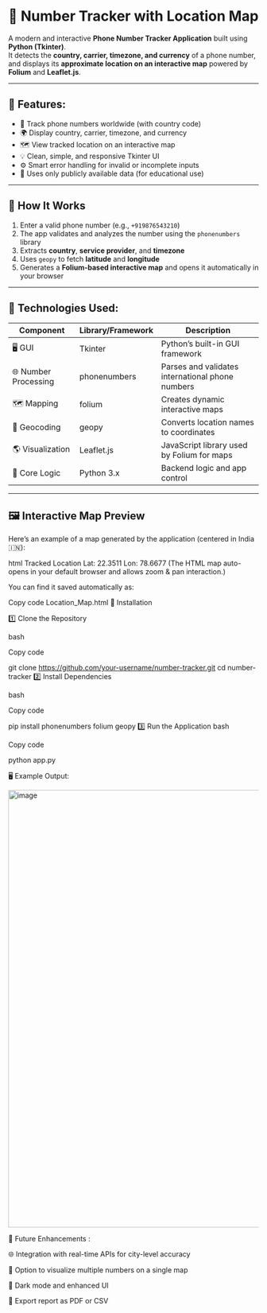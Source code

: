 #  📱 Number Tracker with Location Map

A modern and interactive **Phone Number Tracker Application** built using **Python (Tkinter)**.  
It detects the **country, carrier, timezone, and currency** of a phone number, and displays its **approximate location on an interactive map** powered by **Folium** and **Leaflet.js**.

---

## 🌟 Features:

- 🔢 Track phone numbers worldwide (with country code)
- 🌍 Display country, carrier, timezone, and currency
- 🗺️ View tracked location on an interactive map
- 💡 Clean, simple, and responsive Tkinter UI
- ⚙️ Smart error handling for invalid or incomplete inputs
- 🔐 Uses only publicly available data (for educational use)

---

## 🧠 How It Works

1. Enter a valid phone number (e.g., `+919876543210`)
2. The app validates and analyzes the number using the `phonenumbers` library
3. Extracts **country**, **service provider**, and **timezone**
4. Uses `geopy` to fetch **latitude** and **longitude**
5. Generates a **Folium-based interactive map** and opens it automatically in your browser

---

## 🧰 Technologies Used:

| Component | Library/Framework | Description |
|------------|------------------|--------------|
| 🖥️ GUI | Tkinter | Python’s built-in GUI framework |
| 🌐 Number Processing | phonenumbers | Parses and validates international phone numbers |
| 🗺️ Mapping | folium | Creates dynamic interactive maps |
| 📍 Geocoding | geopy | Converts location names to coordinates |
| 🌎 Visualization | Leaflet.js | JavaScript library used by Folium for maps |
| 🧮 Core Logic | Python 3.x | Backend logic and app control |

---

## 🖼️ Interactive Map Preview

Here’s an example of a map generated by the application (centered in India 🇮🇳):

html
Tracked Location Lat: 22.3511 Lon: 78.6677
(The HTML map auto-opens in your default browser and allows zoom & pan interaction.)

You can find it saved automatically as:

Copy code
Location_Map.html
🧩 Installation

1️⃣ Clone the Repository

bash

Copy code

git clone https://github.com/your-username/number-tracker.git
cd number-tracker
2️⃣ Install Dependencies

bash

Copy code

pip install phonenumbers folium geopy
3️⃣ Run the Application
bash

Copy code

python app.py


🖥️ Example Output:


<img width="746" height="880" alt="image" src="https://github.com/user-attachments/assets/810598c8-a4f1-4ee2-adac-87793fa28ad4" />


🚀 Future Enhancements : 

🌐 Integration with real-time APIs for city-level accuracy

📱 Option to visualize multiple numbers on a single map

🧭 Dark mode and enhanced UI

🔄 Export report as PDF or CSV
